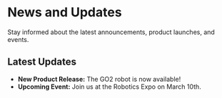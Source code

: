 # News and Updates

Stay informed about the latest announcements, product launches, and events.

## Latest Updates
- **New Product Release:** The GO2 robot is now available!
- **Upcoming Event:** Join us at the Robotics Expo on March 10th.
